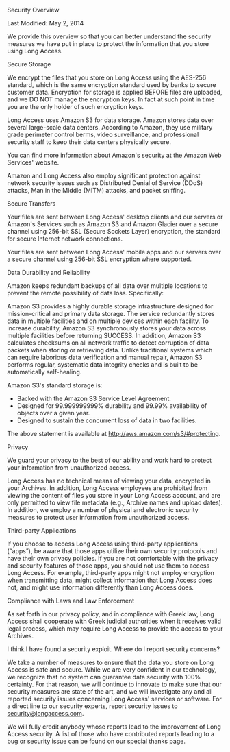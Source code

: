 Security Overview

Last Modified: May 2, 2014

We provide this overview so that you can better understand the
security measures we have put in place to protect the information that
you store using Long Access.

Secure Storage

We encrypt the files that you store on Long Access using the AES-256
standard, which is the same encryption standard used by banks to
secure customer data. Encryption for storage is applied BEFORE files
are uploaded, and we DO NOT manage the encryption keys. In fact at
such point in time you are the only holder of such encryption keys.

Long Access uses Amazon S3 for data storage. Amazon stores data over
several large-scale data centers. According to Amazon, they use
military grade perimeter control berms, video surveillance, and
professional security staff to keep their data centers physically
secure.

You can find more information about Amazon's security at the Amazon
Web Services' website.

Amazon and Long Access also employ significant protection against
network security issues such as Distributed Denial of Service (DDoS)
attacks, Man in the Middle (MITM) attacks, and packet sniffing.

Secure Transfers

Your files are sent between Long Access' desktop clients and our
servers or Amazon's Services such as Amazon S3 and Amazon Glacier
over a secure channel using 256-bit SSL (Secure Sockets Layer)
encryption, the standard for secure Internet network connections.

Your files are sent between Long Access' mobile apps and our servers
over a secure channel using 256-bit SSL encryption where supported.

Data Durability and Reliability

Amazon keeps redundant backups of all data over multiple locations to
prevent the remote possibility of data loss. Specifically:

Amazon S3 provides a highly durable storage infrastructure designed
for mission-critical and primary data storage. The service
redundantly stores data in multiple facilities and on multiple
devices within each facility. To increase durability, Amazon S3
synchronously stores your data across multiple facilities before
returning SUCCESS. In addition, Amazon S3 calculates checksums on all
network traffic to detect corruption of data packets when storing or
retrieving data. Unlike traditional systems which can require
laborious data verification and manual repair, Amazon S3 performs
regular, systematic data integrity checks and is built to be
automatically self-healing.

Amazon S3's standard storage is:

- Backed with the Amazon S3 Service Level Agreement.
- Designed for 99.999999999% durability and 99.99% availability of
objects over a given year.
- Designed to sustain the concurrent loss of data in two facilities.

The above statement is available at
http://aws.amazon.com/s3/#protecting.

Privacy

We guard your privacy to the best of our ability and work hard to
protect your information from unauthorized access.

Long Access has no technical means of viewing your data, encrypted in
your Archives. In addition, Long Access employees are prohibited from
viewing the content of files you store in your Long Access account,
and are only permitted to view file metadata (e.g., Archive names and
upload dates). In addition, we employ a number of physical and
electronic security measures to protect user information from
unauthorized access.

Third-party Applications

If you choose to access Long Access using third-party applications
(“apps”), be aware that those apps utilize their own security
protocols and have their own privacy policies. If you are not
comfortable with the privacy and security features of those apps, you
should not use them to access Long Access. For example, third-party
apps might not employ encryption when transmitting data, might
collect information that Long Access does not, and might use
information differently than Long Access does.

Compliance with Laws and Law Enforcement

As set forth in our privacy policy, and in compliance with Greek law,
Long Access shall cooperate with Greek judicial authorities when it
receives valid legal process, which may require Long Access to
provide the access to your Archives.

I think I have found a security exploit. Where do I report security
concerns?

We take a number of measures to ensure that the data you store on
Long Access is safe and secure. While we are very confident in our
technology, we recognize that no system can guarantee data security
with 100% certainty. For that reason, we will continue to innovate to
make sure that our security measures are state of the art, and we
will investigate any and all reported security issues concerning Long
Access' services or software. For a direct line to our security
experts, report security issues to security@longaccess.com.

We will fully credit anybody whose reports lead to the improvement of
Long Access security. A list of those who have contributed reports
leading to a bug or security issue can be found on our special thanks
page.
